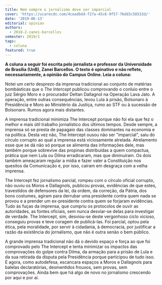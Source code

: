 ```yaml
---
title: Nem sempre o jornalismo deve ser imparcial
cover: 'https://ucarecdn.com/4ceadbdd-f27a-45c6-9f57-76dd3c58533d/'
date: '2019-06-13'
editorial: opiniao
authors:
  - 2018-2-zanei-barcellos
semester: 2019/1
tags:
  - coluna
featured: true
---
```

**A coluna a seguir foi escrita pelo jornalista e professor da Universidade de Brasília (UnB), Zanei Barcellos. O texto é opinativo e não reflete, necessariamente, a opinião do Campus Online. Leia a coluna:** 

Notei um certo desprezo da imprensa tradicional ao conjunto de matérias bombásticas que o _The Intercept_ publicou comprovando o conluio entre o juiz Sérgio Moro e o procurador Deltan Dallagnol na Operação Lava Jato. A operação, entre outras consequências, levou Lula à prisão, Bolsonaro à Presidência e Moro ao Ministério da Justiça, rumo ao STF ou à sucessão de Bolsonaro. Rumos agora mais distantes.

A imprensa tradicional minimiza The Intercept porque não foi ela que fez o melhor e mais útil trabalho jornalístico dos últimos tempos. Desde sempre, a imprensa só se presta de papagaio das classes dominantes na economia e na política. Desta vez não, The Intercept ousou não ser "imparcial", saiu do círculo corrupto ao qual a imprensa está viciosamente atrelada. Atrelamento esse que se dá não só porque se alimenta das informações dele, mas também porque sobrevive das propinas distribuídas a quem compactua, prática que nem Lula ou Dilma erradicaram, mas que diminuíram. Os dois também ameaçaram regular a mídia e fazer valer a Constituição nos quesitos da Comunicação e, por isso, caíram em desgraça com a velha imprensa.

The Intercept fez jornalismo parcial, rompeu com o círculo oficial corrupto, não ouviu os Moros e Dallagnols, publicou provas, evidências de que estes, travestidos de defensores da lei, da ordem, da correção, da Pátria, dos bons costumes, agiram para derrubar uma presidente contra quem nada se provou e a prender um ex-presidente contra quem se forjaram evidências. Tudo às fuças da imprensa, que cumpriu os protocolos de ouvir as autoridades, as fontes oficiais, sem nunca desviar-se delas para investigar de verdade. The Intercept, sim, desviou-se deste vergonhoso ciclo vicioso, conseguiu provas e teve coragem de publicá-las. Foi parcial, optou pela ética, pela moralidade, por servir à cidadania, à democracia, por justificar a razão da existência do jornalismo, que não é outra senão o bem público.

A grande imprensa tradicional não dá o devido espaço e força ao que foi comprovado pelo The Intercept e tenta minimizar os impactos das comprovações do golpe contra Dilma, da armação para a prisão de Lula e da sua retirada da disputa pela Presidência porque participou de tudo isso. E agora, como autodefesa, escancara espaços a Moros e Dallagnols para balelas declaratórias, desmentidos frouxos, sem provas, sem comprovações. Ainda bem que há algo de novo no jornalismo crescendo por aqui e por aí.
